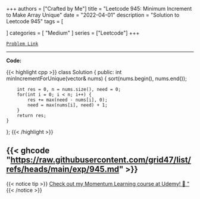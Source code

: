 
+++
authors = ["Crafted by Me"]
title = "Leetcode 945: Minimum Increment to Make Array Unique"
date = "2022-04-01"
description = "Solution to Leetcode 945"
tags = [
    
]
categories = [
    "Medium"
]
series = ["Leetcode"]
+++



[`Problem Link`](https://leetcode.com/problems/minimum-increment-to-make-array-unique/description/)

---

**Code:**

{{< highlight cpp >}}
class Solution {
public:
    int minIncrementForUnique(vector<int>& nums) {
        sort(nums.begin(), nums.end());
        
        int res = 0, n = nums.size(), need = 0;
        for(int i = 0; i < n; i++) {
            res += max(need - nums[i], 0);
            need = max(nums[i], need) + 1;
        }
        return res;
    }
};
{{< /highlight >}}

{{< ghcode "https://raw.githubusercontent.com/grid47/list/refs/heads/main/exp/945.md" >}}
---


{{< notice tip >}}
[Check out my Momentum Learning course at Udemy! 🚀 "](https://www.udemy.com/course/blind-75-the-data-structures-and-algorithms-essentials/)
{{< /notice >}}

